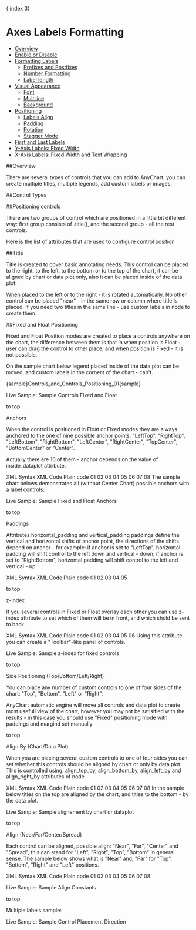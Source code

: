 {:index 3}
# Axes Labels Formatting

 * [Overview](#overview)
 * [Enable or Disable](#enable_or_disable)
 * [Formatting Labels](#formatting_labels)
   * [Prefixes and Postfixes](#prefixes_and_postfixes)
   * [Number Formatting](#number_formatting)
   * [Label length](#label_length)
 * [Visual Appearance](#visual_appearance)
   * [Font](#font)
   * [Multiline](#multiline)
   * [Background](#background)
 * [Positioning](#positioning)
   * [Labels Align ](#labels_align)
   * [Padding](#padding)
   * [Rotation](#rotation)
   * [Stagger Mode](#stagger_mode)
 * [First and Last Labels](#first_and_last_labels)
 * [Y-Axis Labels: Fixed Width](#y-axis_labels-fixed-width)
 * [X-Axis Labels: Fixed Width and Text Wrapping](#x-axis-labels-wrapping-width)

##Overview

There are several types of controls that you can add to AnyChart, you can create multiple titles, 
multiple legends, add custom labels or images.

##Control Types
<!--
Type/Node	Description	Multiple	Charts	Maps
Label 
<label>	Adds a text with background to a chart or map.	Yes	Yes	Yes
Legend
<legend>

Adds a legend with automatic or custom items.	Yes	Yes	Yes
Title
<title>

Same as label, used to ease adding title to a chart or a map.	No	Yes	Yes
Subtitle
<subtitle>	Same as label, used to ease adding subtitle to a chart or a map.	No	Yes	Yes
Footer
<footer>	Same as label, used to ease adding footer to a chart or a map.	No	Yes	Yes
Color Swatch
<color_swatch>	Used to visualize automatic thresholds.	Yes	No	Yes
Navigation Panel
<navigation_panel>	Arrows to navigate a map when it is zoomed.	No	No	Yes
Zoom Panel
<zoom_panel>	Zoom control that provides zoom in/out capability.	No	No	Yes
Custom Map Regions Label
<map_region_label>	Custom Map Labels for Small regions	Yes	No	Yes
to top
-->
##Positioning controls

There are two groups of control which are positioned in a little bit different way: first group consists of .title(), 
and the second group - all the rest controls. 
  
  
Here is the list of attributes that are used to configure control position <!-- - they are also described in XML 
Reference, in appropriate control node description.-->
<!--
Node	Attribute	Description
<controls>	align_top_by	When inside_dataplot="false" this attributes defines alignment base for all controls with position set to "Top|Bottom|Left|Right" accordingly, can be "Chart" or
"Dataplot".
Read more
align_bottom_by
align_left_by
align_right_by
<label>,
<legend>,
<color_swatch>,
<navigation_panel>,
<zoom_panel>
(any control)	position	Sets control position ("Left","Right","Top", "Bottom", "Fixed", " Float").
Read more
align	Sets control alignement, doesn't work with float and fixed position ("Near", "Far", "Center", "Spread")
inside_dataplot	Defines whether control is placed inside dataplot ("True", "False").
z_index	Defines z-index of control - only for Float anf Fixed positions.
Read more
anchor	Sets control placement in Float or Fixed position modes.
Read more
horizontal_padding	Sets horizontal padding of control (Float and Fixed position modes).
Read more
vertical_padding	Sets vertical padding of control (Float and Fixed position modes).
Read more
width	Sets width of control, can be either absolute (pixels) or percentage (to chart width).
height	Sets height of control, can be either absolute (pixels) or percentage (to chart width).
<margin>	all	<margin> subnode can be contained in any control and defined top, botttom, left and/or right outer margins of control.
left
right
top
bottom
to top
-->
##Title

Title is created to cover basic annotating needs. This control can be placed to the right, to the left, 
to the bottom or to the top of the chart, it can be aligned by chart or data plot only, 
also it can be placed inside of the data plot.

When placed to the left or to the right - it is rotated automatically. No other control can be placed "near" - in the 
same row or column where title is placed. If you need two titles in the same line - use custom labels in <controls> 
node to create them.

<!--Most of titles options are explained in <link>Chart Titles Article</link>.-->

##Fixed and Float Positioning

Fixed and Float Position modes are created to place a controls anywhere on the chart, 
the difference between them is that in when position is Float - user can drag the control to other place, 
and when position is Fixed - it is not possible.

On the sample chart below legend placed inside of the data plot can be moved, and custom labels in the 
corners of the chart - can't.

{sample}Controls\_and\_Controls\_Positioning\_01{sample}

Live Sample:  Sample Controls Fixed and Float

to top

Anchors

When the control is positioned in Float or Fixed modes they are always anchored to the one of nine possible anchor points: "LeftTop", "RightTop", "LeftBottom", "RightBottom", "LeftCenter", "RightCenter", "TopCenter", "BottomCenter" or "Center".

Actually there are 16 of them - anchor depends on the value of inside_dataplot attribute.

XML Syntax
XML Code
Plain code
01
<controls align_top_by="Chart" align_bottom_by="DataPlot">
02
  <label position="Fixed" anchor="LeftTop" inside_dataplot="true">
03
    <text><![CDATA[Sample Label]]></text>
04
  </label>
05
  <label position="Fixed" anchor="LeftTop">
06
    <text><![CDATA[Sample Label]]></text>
07
  </label>
08
</controls>
The sample chart belows demonstrates all (without Center Chart) possible anchors with a label controls:

Live Sample:  Sample Fixed and Float Anchors

to top

Paddings

Attributes horizontal_padding and vertical_padding paddings define the vertical and horizontal shifts of anchor point, the directions of the shifts depend on anchor - for example: if anchor is set to "LeftTop", horizontal padding will shift control to the left down and vertical - down; if anchor is set to "RightBottom", horizontal padding will shift control to the left and vertical - up.

XML Syntax
XML Code
Plain code
01
<controls>
02
  <label position="Float" anchor="RightBottom" inside_dataplot="true" vertical_padding="30" horizontal_padding="30">
03
    <text><![CDATA[Percentage of Total Spendings]]></text>
04
  </label>
05
</controls>
 

to top

z-Index

If you several controls in Fixed or Float overlay each other you can use z-index attribute to set which of them will be in front, and which shold be sent to back.

XML Syntax
XML Code
Plain code
01
<controls align_top_by="Chart" align_bottom_by="DataPlot">
02
  <label position="Fixed" anchor="LeftTop" width="100" height="100" />
03
  <label position="Fixed" anchor="LeftTop" width="200" height="80" vertical_padding="10" horizontal_padding="10">
04
    <text><![CDATA[Sample Label]]></text>
05
  </label>
06
</controls>
Using this attribute you can create a "Toolbar"-like panel of controls.

Live Sample:  Sample z-index for fixed controls

to top

Side Positioning (Top/Bottom/Left/Right)

You can place any number of custom controls to one of four sides of the chart: "Top", "Bottom", "Left" or "Right".

AnyChart automatic engine will move all controls and data plot to create most usefull view of the chart, however you may not be satisified with the results - in this case you should use "Fixed" positioning mode with paddings and margind set manually.

to top

Align By (Chart/Data Plot)

When you are placing several custom controls to one of four sides you can set whether this controls should be aligned by chart or only by data plot. This is controlled using: align_top_by, align_bottom_by, align_left_by and align_right_by attributes of <controls> node.

XML Syntax
XML Code
Plain code
01
<controls align_top_by="Chart" align_bottom_by="DataPlot">
02
  <label position="Top" align="Center">
03
    <text><![CDATA[Sample Label]]></text>
04
  </label>
05
  <label position="Bottom" align="Center">
06
    <text><![CDATA[Sample Label]]></text>
07
  </label>
08
</controls>
In the sample below titles on the top are aligned by the chart, and titles to the bottom - by the data plot.

Live Sample:  Sample alignement by chart or dataplot

to top

Align (Near/Far/Center/Spread)

Each control can be aligned, possible align: "Near", "Far", "Center" and "Spread", this can stand for "Left", "Right", "Top", "Bottom" in general sense. The sample below shows what is "Near" and, "Far" for "Top", "Bottom", "Right" and "Left" positions.

XML Syntax
XML Code
Plain code
01
<controls>
02
  <label position="Right" align="Near">
03
    <text><![CDATA[Sample Label in Right Near]]></text>
04
  </label>
05
  <label position="Bottom" align="Far">
06
    <text><![CDATA[Sample Label]]></text>
07
  </label>
08
</controls>
 

Live Sample:  Sample Align Constants

to top

Multiple labels sample:

Live Sample:  Sample Control Placement Direction
